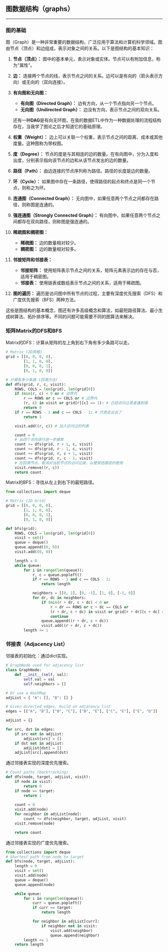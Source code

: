 ## 图数据结构（graphs）

---
### 图的基础

图（Graph）是一种非常重要的数据结构，广泛应用于算法和计算机科学领域。图由节点（顶点）和边组成，表示对象之间的关系。以下是图结构的基本知识：

1. **节点（顶点）：** 图中的基本单元，表示对象或实体。节点可以有附加信息，称为"属性"。

2. **边：** 连接两个节点的线，表示节点之间的关系。边可以是有向的（箭头表示方向）或无向的（双向连接）。

3. **有向图和无向图：**
   - **有向图（Directed Graph）：** 边有方向，从一个节点指向另一个节点。
   - **无向图（Undirected Graph）：** 边没有方向，表示节点之间的双向关系。
   
   还有一种**DAG**是有向无环图，在我的数据ETL中作为一种数据处理的流程结构存在，当我学了图论之后才知道它的基础原理。

4. **权重（Weight）：** 边上可以关联一个权重，表示节点之间的距离、成本或其他度量。这种图称为带权图。

5. **度（Degree）：** 节点的度是与其相连的边的数量。在有向图中，分为入度和出度，分别表示指向该节点的边和从该节点发出的边的数量。

6. **路径（Path）：** 由边连接的节点序列称为路径。路径的长度是边的数量。

7. **环（Cycle）：** 如果图中存在一条路径，使得路径的起点和终点是同一个节点，则称之为环。

8. **连通图（Connected Graph）：** 无向图中，如果任意两个节点之间都存在路径，则称图是连通的。

9. **强连通图（Strongly Connected Graph）：** 有向图中，如果任意两个节点之间都存在双向路径，则称图是强连通的。

10. **稀疏图和稠密图：**
    - **稀疏图：** 边的数量相对较少。
    - **稠密图：** 边的数量相对较多。

11. **邻接矩阵和邻接表：**
    - **邻接矩阵：** 使用矩阵表示节点之间的关系，矩阵元素表示边的存在与否，适用于稠密图。
    - **邻接表：** 使用链表或数组表示节点之间的关系，适用于稀疏图。

12. **图的遍历：** 遍历是访问图中所有节点的过程，主要有深度优先搜索（DFS）和广度优先搜索（BFS）两种方法。

这些是图结构的基本概念，图还有许多高级概念和算法，如最短路径算法、最小生成树算法、拓扑排序等。不同的问题可能需要不同的图算法来解决。

### 矩阵Matrix的DFS和BFS

Matrix的DFS：计算从矩阵的左上角到右下角有多少条路可以走。

```python
# Matrix (2D网格)
grid = [[0, 0, 0, 0],
        [1, 1, 0, 0],
        [0, 0, 0, 1],
        [0, 1, 0, 0]]

# 计算有多少条路 (回溯方法)
def dfs(grid, r, c, visit):
    ROWS, COLS = len(grid), len(grid[0])
    if (min(r, c) < 0 or # 边界内
        r == ROWS or c == COLS or # 边界内
        (r, c) in visit or grid[r][c] == 1): # 已经访问过或者遇到墙
        return 0
    if r == ROWS - 1 and c == COLS - 1: # 代表走出去了
        return 1

    visit.add((r, c)) # 加入访问过的列表

    count = 0
    # 从四个方向进行进一步搜索
    count += dfs(grid, r + 1, c, visit)
    count += dfs(grid, r - 1, c, visit)
    count += dfs(grid, r, c + 1, visit)
    count += dfs(grid, r, c - 1, visit)
    # 在回溯节点，取消对当前节点的访问记录，以便其他路径的使用
    visit.remove((r, c))
    return count
```

Matrix的BFS：寻找从左上到右下的最短路径。

```python
from collections import deque

# Matrix (2D Grid)
grid = [[0, 0, 0, 0],
        [1, 1, 0, 0],
        [0, 0, 0, 1],
        [0, 1, 0, 0]]

def bfs(grid):
    ROWS, COLS = len(grid), len(grid[0])
    visit = set()
    queue = deque()
    queue.append((0, 0))
    visit.add((0, 0))

    length = 0
    while queue:
        for i in range(len(queue)):
            r, c = queue.popleft()
            if r == ROWS - 1 and c == COLS - 1:
                return length

            neighbors = [[0, 1], [0, -1], [1, 0], [-1, 0]]
            for dr, dc in neighbors:
                if (min(r + dr, c + dc) < 0 or
                    r + dr == ROWS or c + dc == COLS or
                    (r + dr, c + dc) in visit or grid[r + dr][c + dc] == 1):
                    continue
                queue.append((r + dr, c + dc))
                visit.add((r + dr, c + dc))
        length += 1
```

### 邻接表（Adjacency List）

邻接表的初始化：通过dict实现。

```python
# GraphNode used for adjacency list
class GraphNode:
    def __init__(self, val):
        self.val = val
        self.neighbors = []

# Or use a HashMap
adjList = { "A": [], "B": [] }

# Given directed edges, build an adjacency list
edges = [["A", "B"], ["B", "C"], ["B", "E"], ["C", "E"], ["E", "D"]]

adjList = {}

for src, dst in edges:
    if src not in adjList:
        adjList[src] = []
    if dst not in adjList:
        adjList[dst] = []
    adjList[src].append(dst)
```

通过邻接表实现的深度优先搜索。

```python
# Count paths (backtracking)
def dfs(node, target, adjList, visit):
    if node in visit:
        return 0
    if node == target:
        return 1
    
    count = 0
    visit.add(node)
    for neighbor in adjList[node]:
        count += dfs(neighbor, target, adjList, visit)
    visit.remove(node)

    return count
```

通过邻接表实现的广度优先搜索。

```python
from collections import deque
# Shortest path from node to target
def bfs(node, target, adjList):
    length = 0
    visit = set()
    visit.add(node)
    queue = deque()
    queue.append(node)

    while queue:
        for i in range(len(queue)):
            curr = queue.popleft()
            if curr == target:
                return length

            for neighbor in adjList[curr]:
                if neighbor not in visit:
                    visit.add(neighbor)
                    queue.append(neighbor)
        length += 1
    return length
```
